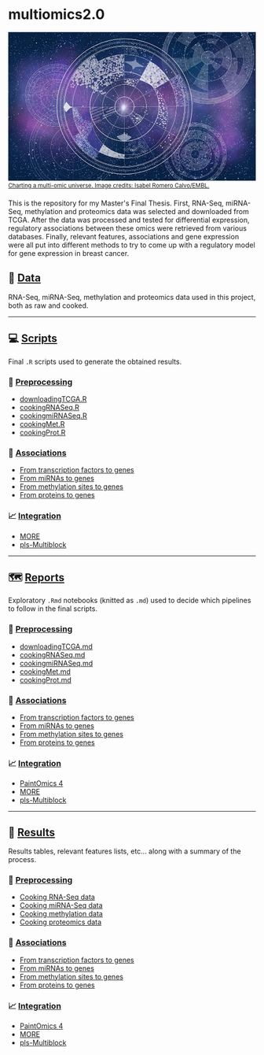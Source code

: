 # multiomics2.0
![Charting a multi-omic universe. Image credits: Isabel Romero Calvo/EMBL.](reports/cover.jpg)
<sup>[Charting a multi-omic universe. Image credits: Isabel Romero Calvo/EMBL.](https://www.embl.org/news/science/charting-a-multi-omic-universe/)</sup>

This is the repository for my Master's Final Thesis. First, RNA-Seq, miRNA-Seq, methylation and proteomics data was selected and downloaded from TCGA. After the data was processed and tested for differential expression, regulatory associations between these omics were retrieved from various databases. Finally, relevant features, associations and gene expression were all put into different methods to try to come up with a regulatory model for gene expression in breast cancer.

## :dna: [Data](data/)
RNA-Seq, miRNA-Seq, methylation and proteomics data used in this project, both as raw and cooked.

---

## :computer: [Scripts](scripts/)
Final `.R` scripts used to generate the obtained results.

### 🍳 [Preprocessing](scripts/preprocessing/)
- [downloadingTCGA.R](scripts/preprocessing/downloadingTCGA.R)
- [cookingRNASeq.R](scripts/preprocessing/cookingRNASeq.R)
- [cookingmiRNASeq.R](scripts/preprocessing/cookingmiRNASeq.R)
- [cookingMet.R](scripts/preprocessing/cookingMet.R)
- [cookingProt.R](scripts/preprocessing/cookingProt.R)

### 👫 [Associations](scripts/associations/)
- [From transcription factors to genes](scripts/associations/TF2gene.R)
- [From miRNAs to genes](scripts/associations/miRNA2gene.R)
- [From methylation sites to genes](scripts/associations/met2gene.R)
- [From proteins to genes](scripts/associations/protein2gene.R)

### 📈 [Integration](scripts/integration/)
- [MORE]()
- [pls-Multiblock]()

---

## 🗺️ [Reports](reports/)

Exploratory `.Rmd` notebooks (knitted as `.md`) used to decide which pipelines to follow in the final scripts.

### 🍳 [Preprocessing](reports/preprocessing/)
- [downloadingTCGA.md](reports/preprocessing/downloadingTCGA.md)
- [cookingRNASeq.md](reports/preprocessing/cookingRNASeq.md)
- [cookingmiRNASeq.md](reports/preprocessing/cookingmiRNASeq.md)
- [cookingMet.md](reports/preprocessing/cookingMet.md)
- [cookingProt.md](reports/preprocessing/cookingProt.md)

### 👫 [Associations](reports/associations/)
- [From transcription factors to genes](reports/associations/TF-gene/TF2gene.md)
- [From miRNAs to genes](reports/associations/miRNA-gene/miRNA2gene.md)
- [From methylation sites to genes](reports/associations/met-gene/met2gene.md)
- [From proteins to genes](reports/associations/protein-gene/protein2gene.md)

### 📈 [Integration](reports/integration/)
- [PaintOmics 4](reports/integration/paintomics)
- [MORE]()
- [pls-Multiblock]()

---

## 📓 [Results](results/)

Results tables, relevant features lists, etc... along with a summary of the process.

### 🍳 [Preprocessing](results/preprocessing/)
- [Cooking RNA-Seq data](results/preprocessing/cookingRNASeq)
- [Cooking miRNA-Seq data](results/preprocessing/cookingmiRNASeq)
- [Cooking methylation data](results/preprocessing/cookingMet)
- [Cooking proteomics data](results/preprocessing/cookingProt)

### 👫 [Associations](results/associations/)
- [From transcription factors to genes](results/associations/TF-gene/)
- [From miRNAs to genes](results/associations/miRNA-gene/)
- [From methylation sites to genes](results/associations/met-gene/)
- [From proteins to genes](results/associations/protein-gene/)

### 📈 [Integration](results/integration/)
- [PaintOmics 4](results/integration/paintomics)
- [MORE]()
- [pls-Multiblock]()